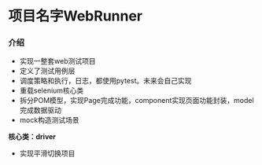 # 项目名字WebRunner

### 介绍
*   实现一整套web测试项目
*   定义了测试用例层
*   调度策略和执行，日志，都使用pytest。未来会自己实现
*   重载selenium核心类
*   拆分POM模型，实现Page完成功能，component实现页面功能封装，model完成数据驱动
*   mock构造测试场景


**核心类：driver**
*   实现平滑切换项目